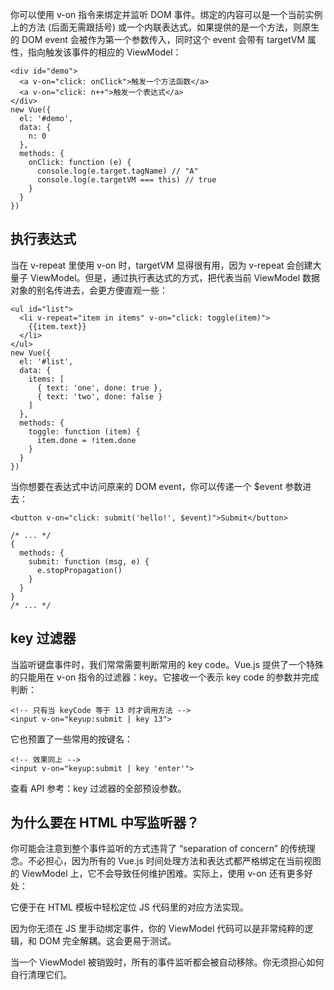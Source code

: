 你可以使用 v-on 指令来绑定并监听 DOM 事件。绑定的内容可以是一个当前实例上的方法 (后面无需跟括号) 或一个内联表达式。如果提供的是一个方法，则原生的 DOM event 会被作为第一个参数传入，同时这个 event 会带有 targetVM 属性，指向触发该事件的相应的 ViewModel：

~~~
<div id="demo">
  <a v-on="click: onClick">触发一个方法函数</a>
  <a v-on="click: n++">触发一个表达式</a>
</div>
new Vue({
  el: '#demo',
  data: {
    n: 0
  },
  methods: {
    onClick: function (e) {
      console.log(e.target.tagName) // "A"
      console.log(e.targetVM === this) // true
    }
  }
})
~~~

## 执行表达式
当在 v-repeat 里使用 v-on 时，targetVM 显得很有用，因为 v-repeat 会创建大量子 ViewModel。但是，通过执行表达式的方式，把代表当前 ViewModel 数据对象的别名传进去，会更方便直观一些：

~~~
<ul id="list">
  <li v-repeat="item in items" v-on="click: toggle(item)">
    {{item.text}}
  </li>
</ul>
new Vue({
  el: '#list',
  data: {
    items: [
      { text: 'one', done: true },
      { text: 'two', done: false }
    ]
  },
  methods: {
    toggle: function (item) {
      item.done = !item.done
    }
  }
})
~~~

当你想要在表达式中访问原来的 DOM event，你可以传递一个 $event 参数进去：

~~~
<button v-on="click: submit('hello!', $event)">Submit</button>

/* ... */
{
  methods: {
    submit: function (msg, e) {
      e.stopPropagation()
    }
  }
}
/* ... */
~~~

## key 过滤器
当监听键盘事件时，我们常常需要判断常用的 key code。Vue.js 提供了一个特殊的只能用在 v-on 指令的过滤器：key。它接收一个表示 key code 的参数并完成判断：

~~~
<!-- 只有当 keyCode 等于 13 时才调用方法 -->
<input v-on="keyup:submit | key 13">
~~~

它也预置了一些常用的按键名：

~~~
<!-- 效果同上 -->
<input v-on="keyup:submit | key 'enter'">
~~~

查看 API 参考：key 过滤器的全部预设参数。

## 为什么要在 HTML 中写监听器？
你可能会注意到整个事件监听的方式违背了 “separation of concern” 的传统理念。不必担心，因为所有的 Vue.js 时间处理方法和表达式都严格绑定在当前视图的 ViewModel 上，它不会导致任何维护困难。实际上，使用 v-on 还有更多好处：

它便于在 HTML 模板中轻松定位 JS 代码里的对应方法实现。

因为你无须在 JS 里手动绑定事件，你的 ViewModel 代码可以是非常纯粹的逻辑，和 DOM 完全解耦。这会更易于测试。

当一个 ViewModel 被销毁时，所有的事件监听都会被自动移除。你无须担心如何自行清理它们。